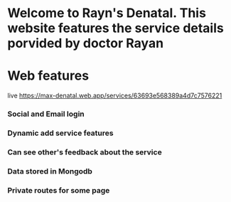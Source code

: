 # Welcome to Rayn's Denatal. This website features the service details porvided by doctor Rayan

# Web features

live https://max-denatal.web.app/services/63693e568389a4d7c7576221

### Social and Email login
### Dynamic add service features
### Can see other's feedback about the service
### Data stored in Mongodb
### Private routes for some page